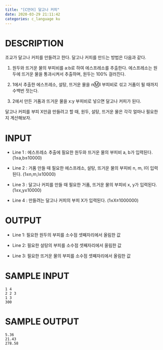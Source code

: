 ```yaml
---
title: "[C언어] 달고나 커피"
date: 2020-03-29 21:11:42
categories: c_language ku
---
```


# DESCRIPTION
조교가 달고나 커피를 만들려고 한다. 달고나 커피를 만드는 방법은 다음과 같다.

1. 원두와 뜨거운 물의 부피비를 a:b로 하여 에스프레소를 추출한다. 에스프레소는 원두에 뜨거운 물을 통과시켜서 추출하며, 원두는 100% 걸러진다.

2. 1에서 추출한 에스프레소, 설탕, 뜨거운 물을 n:m:l 부피비로 섞고 거품이 될 때까지 수백번 젓는다.

3. 2에서 만든 거품과 뜨거운 물을 x:y 부피비로 넣으면 달고나 커피가 된다.

달고나 커피를 부피 X만큼 만들려고 할 때, 원두, 설탕, 뜨거운 물은 각각 얼마나 필요한지 계산해보자.

# INPUT
* Line 1 : 에스프레소 추출에 필요한 원두와 뜨거운 물의 부피비 a, b가 입력된다. (1≤a,b≤10000)

* Line 2 : 거품 만들 때 필요한 에스프레소, 설탕, 뜨거운 물의 부피비 n, m, l이 입력된다. (1≤n,m,l≤10000)

* Line 3 : 달고나 커피를 만들 때 필요한 거품, 뜨거운 물의 부피비 x, y가 입력된다. (1≤x,y≤10000)

* Line 4 : 만들려는 달고나 커피의 부피 X가 입력된다. (1≤X≤1000000)

# OUTPUT
* Line 1: 필요한 원두의 부피를 소수점 셋째자리에서 올림한 값

* Line 2: 필요한 설탕의 부피를 소수점 셋째자리에서 올림한 값

* Line 3: 필요한 뜨거운 물의 부피를 소수점 셋째자리에서 올림한 값

# SAMPLE INPUT
```
1 4
2 2 3
1 3
300
```

# SAMPLE OUTPUT
```
5.36
21.43
278.58
```

<script src="https://gist.github.com/DetegiCE/cc35a62a003fb753d165a36301beea99.js"></script>
